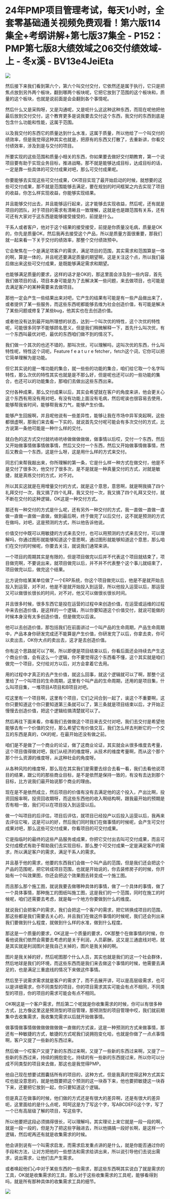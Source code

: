 # 24年PMP项目管理考试，每天1小时，全套零基础通关视频免费观看！第六版114集全+考纲讲解+第七版37集全 - P152：PMP第七版8大绩效域之06交付绩效域-上 - 冬x溪 - BV13e4JeiEta

![](img/1dbb4ef16f22319fb470d07d286b557e_0.png)

然后接下来我们看到第六个，第六个叫交付交付，它依然还是属于执行，它只是把焦点放到另外两个板块，翻到哪两个板块呢，它把它放到了范围的这个板块和，质量的这个板块，也就是说前面是会会翻到各个事情呢。

然后什么又是采购呀，又是沟通呢，又是呃什么这这种这种东西，而现在呢他把他最后放到交付交付，这个教育更多是说我要去交付这个东西，我交付的东西到底是包含什么功能和性能，这属于范围。

以及我交付的东西它的质量达到什么水准，这属于质量，所以他给了一个叫交付的绩效率，但是我觉得这种其实也就是，把原有的东西又打散了，去重新讲，你看交付绩效率，涉及到是与交付的项目。

所要实现的这些范围和质量小相关的东西，你如果要去做好交付期教育，第一个说项目要有助于实现业务目标，推进战略，那不就是能够达成目标，达成目标的话，一定是靠一些具体的可交付成果对吧，那么可交付成果呢。

你要能够去实现这些可交付成果，OK项目实现了最开始启动的时候，就想要的这些可交付成果，那不就是范围能够去满足，要在规划的时间框架之内去实现了项目的收益，你怎么样实现收益，你能够实现结果。

并且能够交付出去，并且能够运行起来，这才能够去实现收益，然后呢，还有就是项目的团队，对于项目的需求有清晰且一致理解，这就是也是跟范围有关系，还有可还有大家对于这东西是能够接受接受的，前提是什么。

干系人或者客户，他对于这个结果的接受接受，前提是你质量没毛病，质量是OK的，你先是质量OK，然后我再去接受这个产品，所以是质量方面很重要，那我们就一起来看一下关于交付的绩效率，那整个交付绩效预中。

它会聚焦在一个是满足项客户的需求，满足项目的范围，其实需求和范围算是一体的啊，算是一体的，并且呢还要满足质量的期望啊，这是关注这个点，所以我们最后做出来这些可交付成果，是既能够满足需求和期望。

也能够满足质量的要求，这样的话才是OK的，那这里面会涉及到一些内容，首先我们做项目的话，项目本身可能是为了去解决某一些问题，来去做项目，也可能是去满足客户的某种需要来去做项目。

那他一定会产生一些结果出来对吧，它产生的结果有可能是有一些产品做出来了，或者提供了某一些服务，而这些东西呢都能够去维为社会创造价值，有可能是解决了某些问题或修复了某些bug，他其实也在去创造价值。

或者他没有达到最开始所理想的状态，达到一个叫次优的特性，这个次优的特性呢，可能很多同学不能够顾名思义，但是我们稍微解释一下，首先什么叫次优，有一个东西叫最优对吧，最优的东西咱们做不到的情况下。

我们做一个其次的也还不错的，那叫次优，可以理解吗，这叫次优的东西，什么叫特性呢，特性这个词呃，Feature f e a t u r e fetcher，fetch这个词，它你可以把它简单理解为是功能。

但它其实说的是一堆功能的集合，就一些些的功能的集合，咱们给它取一个名字叫特性，那么次优的特性其实也就是是不那么好，但是呢也还可以的一些功能的集合，也还可以的功能集合，那咱们去做出这些东西出来。

交付各种成果，那么交付成果以后，其实会希望就在客户的角度来讲，他会更关心这个东西有用没有用对吧，有没有功能上面没有毛病，然后呢诶也很容易去使用，能够帮我省时间，能够帮我省力气，能够产生价值。

能够产生回报啊，并且呢他说有一些差异性，能够让我在市场中异军突起啊，这些都很虚啊，那我们来去看一下实的，就说首先交付呢可能会有多次交付的方式，比方说第一条他可能是一种什么样的交付。

就白色的这方式交付就吭哧吭哧做做做做做，做事情以后哎，交付一个东西，然后又开始做事情做事情做事情，然后又交付一个东西，然后又开始做事情做事情，然后又教会一个东西，这是什么呀，这是用什么样的方式来交付。

同志们来帮我敲出来，你所理解的第一条，它是什么样一种方式在做交付，他是不是交付了很多次，他交付了很多次，是不是就是一种真量交付的方式，对就是敏捷，就是真练交付的方式，对不对。

所以其实这就是在用增量交付的方式，就是这个意思，意思啊，就是啊我搞了四个礼拜交付一次，我又搞了四个礼拜，我又交付一次，我又搞了四个礼拜又交付，就不断在交付的这种逻辑，OK这是一种交付方式。

那还有一种交付的方式是什么呢，还有另外一种交付的方式，我一直做一直做一直做一直做一直做一直做，做到最后啊，终于做完了以后交付，这不就是预测的方式在做吗，对吧，这是预测的方式，所以他告诉他说。

价值交付中既可以用敏捷的方式来去交付，也可以用预测的方式来去交付，可以理解吗，你通过图形就能够知道这个意思啊，通过图形就能够知道这个意思，那么咱们在交付的时候呢，你要去关注，就说我们通常来讲。

一个项目的周期其实是有限的，但是项目做完以后并不代表这个项目就结束了，项目做完啊，不要说出来，就项目做完以后，并不并不代表整个这个事儿就结束了，项目做完以后，做完这个结果。

比方说你给某某单位做了一个ERP系统，你这个项目做完以后，他是不是就开始去投入到运营，对不对，他是不是就开始投入到运营，所以他投入运营以后，那运营又可以做很长很长的时间，对不对，他又可以做很长很长时间。

并且很多时候，很多东西它是投在运营的过程中来创造价值，在运营或运维的过程中来去创造价值，是这样的一个逻辑，所以你要知道这个价值交付，就说可能做的时候本身没有太多创造价值，但是做完以后诶。

他可以去创造价值，那包括我们在前面讲过一个叫产品的生命周期，产品生命周期中，产品本身你研发完成还不能算是产生价值，你研发完了以后，你拿去卖，你可以卖出去，OK你大点的卖出去，这才是去创造价值。

你有这个思路就可以了啊，所以即便是项目结束以后，你看后面还会持续去产生这个商业价值，会有这么一个逻辑，你不要觉得这个东西看不懂，这个其实就是咱们做完一个项目，交付给对方以后，对方会拿着它去用。

用的过程中才真正的去产生价值，就这么回事，就这个逻辑就可以了啊，那整个这里给了一个叫项目的生命周期，这里有个叫产品的生命周期，还用的是项目集，什么叫项目集，一堆项目A项目和B项目对吧。

哎这里有一个项目啊，这里有个项目，它们之间合到一起了，诶这个不重要啊，这你只要知道这个你只要知道第三条就可以了，第三条就是项目结束以后，才开始正慢慢去创造价值，把这个逻辑给搞清楚就可以了。

然后再往下面来看，你看我们去做做这个项目来去交付对吧，我们去交付是希望他能够去有一个价值的交付，那么希望它有价值交互，我们怎么样去判断它的一个交互的东西是真的，OK的呢，在最开始还没有做之前。

咱们是不是做了一个商业的论证，做了这商业论证，其实就会从很多维度去考量，这个项目值得做对吧，我们从经济的维度呀，从技术的维度考量啊，而从这个那个那个什么资源的维度呀，从这种社会的角度呀。

从各种风险的维度呀，那么现在其实我们是需要去综合去看一看，我们去看他说项目的结果，跟公司的那些商业目标，是不是依然是保持一致的，有没有去达到那个目标，比方说我们最开始说那个商业的理由。

现在是不是依然成立，然后项目的价值有没有去满足他的这个投入，产出比啊，投资回报率啊，投资回收期呀，而这些东西他的收入啊结构啊，跟我最开始的预期是否有相一致，我们可以在项目投入到运营以后。

做一个叫项目的后评估，项目后评估，就项目已经投产以后投入运营以后，我再来去评估它唉，这是可以的好，然后我们同时我们在做事情的时候呢，会产生可交付成果对吧，那么这些可交付成果，你看项目的可交付成果。

它是指临时的最终的这些产品服务或成果，你把它交付出去叫可交付成果，而且可交付成模式有助于帮助我们去实现目标，那么整个可交付成果一定是满足客户的需求，所以满足客户的需求，满足干系人的需求。

并且基于他的需求，他要的东西我们会做一个叫产品的范围，但是我们还会把这个产品的范围呢，把它转成项目范围，也就是开始说的，你去装修房子的时候，你开始有一个叫效果图，你还会把这个效果图去转变成一个施工图。

而且那么那个施工图，就说我要去做哪种具体的事情，做了一个具体的事情，做了一个具体事情，那种施工的图纸叫施工图，这是我们的一个范围，同时在施工的时候呢，咱们还需要去考虑，就是每一个地方你要做到什么的维度。

就说我们会把客户的需求，我们会把这一个客户的需求，把它转换成项目的范围，那这些都是我们需要去关心的，并且我们在做这件事情的时候呢，我们还会列出来我们要做到什么程度，就做到什么样的水准，做到什么程度。

那这是一个质量的要求，OK这是一个质量的要求，OK那整个在做事情的时候，你看他说我们依然会需要去考虑的是关于利润，人员薪酬，这又是三通底线对吧，就是其实就是利润图片是我自己关掉的，图片是我关掉的啊。

图片是我关掉的好，然后呢图那个什么人员，其实也就是我们的这一个社会群体，然后地球是我们的环境，而这些东西而是我们来去做这个事情的时候，他需要去满足的，也是满足三重底线的情况下来做这件事情。

然后至于说需求需求就是客户的需求了，而不去展开讲，可以是高层级需求，也可以是详细需求，你不同类型的项目，你的项目需求其实可能会有点不相同，不同类型的项目，你的项目的需求可能会有点不相同。

OK啊这是一个客户需求，然后第二个呢就是你收集需求的时候，你可以有很多种方式，比方像这里这是预测型的项目管理，那预测型的项目管理中哎，我们就前期集中去收集需求，我收集完需求以后就开始做事情。

做事情做事情做做做做做做做一直做的方式诶，这是一种预测的方式来做事情，那还有一种敏捷的方式，敏捷的方式呢我们说拥抱变化哈，也就是你做了一点点事情啊，客户又提了一些新的东西过来。

然后做一个哎客户又提了新的东西过来啊，又提了一些新的东西过来啊，又提了一些新的东西过来，持续的拥抱变化，持续的有一些新的东西提过来，所以你可以分成不同类型的项目来去做，那这也是我觉得PMP。

他自己现在想要试图囊括所有的项目的，这种方式，但是我真的觉得这种方式其实哎也挺没意思的，就是他既要把这个预测的这一块吞下来，他也要把敏捷这一块吞下来，还要把它放到一起，你只要知道这个逻辑。

但是真正在做事的时候，他们做的方式还是有很大的差异啊，还是有很大的差异呃，这里面给的是什么点呢，呵呵这是为了写这个字，写ABCDEFG这个字，写了一个已有高层级了解的项目，写这些字。

所以他要把这段必须搞得很长，可以理解吗，其实理论上来它就是一段一段的啊，就是一段一段的，但是为了把这些字融进去，所以他搞搞一段好长啊，是这样一个逻辑，然后呢再还有就是收集需求的时候。

他会讲到说有一个叫需求启发，而需求启发重点讲的是什么，就是你能否通过你的手段和方法，让对方把他的一些想法和需求给讲出来，所以说引导他们去说出需求，说出需求，让他们去产生需求。

或者唤起他们心中对于某些东西的一些需求，那这些东西啊其实说白了就是需求的工具，OK就是收集需求的工具，那么对于这些收集需求的工具呢，能够看得到吗，就是所有那种具体的收集需求工具的细节。



![](img/1dbb4ef16f22319fb470d07d286b557e_2.png)